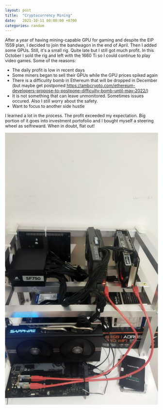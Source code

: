 ```yaml
---
layout: post
title:  "Cryptocurrency Mining"
date:   2021-10-11 00:00:00 +0700
categories: random
---
```


After a year of having mining-capable GPU for gaming and despite the EIP 1559 plan, I decided to join the bandwagon in the end of April. Then I added some GPUs. Still, it's a small rig. Quite late but I still got much profit. In this October I sold the rig and left with the 1660 Ti so I could continue to play video games. Some of the reasons:

- The daily profit is low in recent days
- Some miners began to sell their GPUs while the GPU prices spiked again
- There is a difficulity bomb in Ethereum that will be dropped in December (but maybe get postponed https://ambcrypto.com/ethereum-developers-propose-to-postpone-difficulty-bomb-until-may-2022/)
- It is not something that can leave unmonitored. Sometimes issues occured. Also I still worry about the safety.
- Want to focus to another side hustle

I learned a lot in the process. The profit exceeded my expectation. Big portion of it goes into investment portofolio and I bought myself a steering wheel as selfreward. When in doubt, flat out!

<img src="/assets/photo6275780228819300540.jpg"/>





